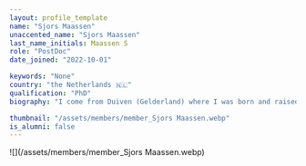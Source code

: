 ```yaml
---
layout: profile_template
name: "Sjors Maassen"
unaccented_name: "Sjors Maassen"
last_name_initials: Maassen S
role: "PostDoc"
date_joined: "2022-10-01"

keywords: "None"
country: "the Netherlands 🇳🇱"
qualification: "PhD"
biography: "I come from Duiven (Gelderland) where I was born and raised. In Nijmegen I did a BSc in applied science from the Hogeschool Arnhem Nijmegen and a MSc in Clinical Biology at the Radboud University. During this time, I did four internships. Which ranged from sortase-reactions to construct nano-reactors from virus-like particles, mRNA-lipid nanoparticle synthesis, click-chemistry on peptides, to developing a transmembrane antigen model for T cell activation by cross-presentation in dendritic cells. After my MSc I moved to Groningen for my PhD at the group of Geert van den Bogaart. Here I specialized in inflammation biology driven by the immunometabolism of human blood-derived macrophages using various techniques. During my time at the Demaria lab I will work on detecting senescence in patient tissue with snRNA-seq."

thumbnail: "/assets/members/member_Sjors Maassen.webp"
is_alumni: false
---
```


 ![](/assets/members/member_Sjors Maassen.webp)

 